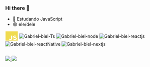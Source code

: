 ### Hi there 👋

- 🌱 Estudando JavaScript 
- 😄 ele/dele

<div>
  <img align="center" alt="Gabriel-biel-Js" height="30" width="40" src="https://raw.githubusercontent.com/devicons/devicon/master/icons/javascript/javascript-plain.svg" />
  <img align="center" alt="Gabriel-biel-Ts" height="30" width="40" src="https://xesque.rocketseat.dev/platform/tech/typescript.svg" />
  <img align="center" alt="Gabriel-biel-node" height="30" width="40" src="https://xesque.rocketseat.dev/platform/tech/node.svg" />
  <img align="center" alt="Gabriel-biel-reactjs" height="30" width="40" src="https://xesque.rocketseat.dev/platform/tech/reactjs.svg" />
  <img align="center" alt="Gabriel-biel-reactNative" height="30" width="40" src="https://xesque.rocketseat.dev/platform/tech/react-native.svg" />
  <img align="center" alt="Gabriel-biel-nextjs" height="30" width="40" src="https://xesque.rocketseat.dev/platform/tech/nextjs.svg" />
<div>
  
##

<div>
  <a href="https://github.com/Gabriel-biel">
    <img height="180em" src="https://github-readme-stats.vercel.app/api?username=Gabriel-biel&show_icons=true&theme=radical&include_all_commits=true&count_private=true" />
    <img height="180em" src="https://github-readme-stats.vercel.app/api/top-langs/?username=Gabriel-biel&layout=compact&langs_count=16&theme=cobalt" />
  </a>
<div>
